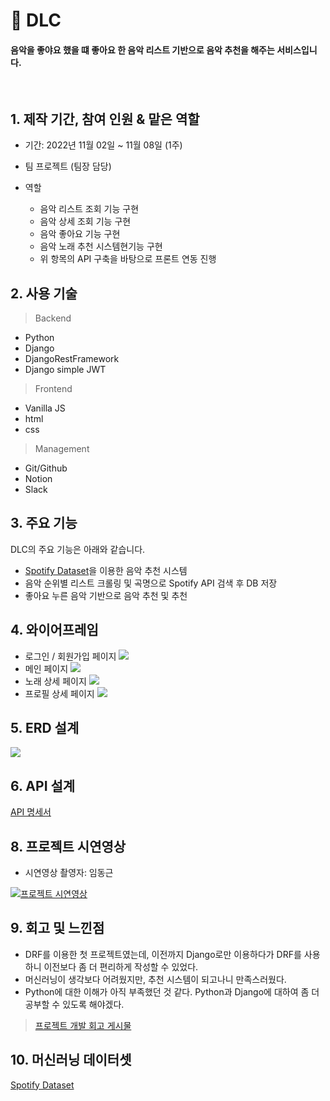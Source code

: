# 🎵 DLC

#### 음악을 좋야요 했을 떄 좋아요 한 음악 리스트 기반으로 음악 추천을 해주는 서비스입니다.

<br/>

## 1. 제작 기간, 참여 인원 & 맡은 역할

- 기간: 2022년 11월 02일 ~ 11월 08일 (1주)
- 팀 프로젝트 (팀장 담당)

- 역할

  - 음악 리스트 조회 기능 구현
  - 음악 상세 조회 기능 구현
  - 음악 좋아요 기능 구현
  - 음악 노래 추천 시스템현기능 구현
  - 위 항목의 API 구축을 바탕으로 프론트 연동 진행

## 2. 사용 기술

> Backend

- Python
- Django
- DjangoRestFramework
- Django simple JWT

> Frontend

- Vanilla JS
- html
- css

> Management

- Git/Github
- Notion
- Slack

## 3. 주요 기능

DLC의 주요 기능은 아래와 같습니다.

- [Spotify Dataset](https://www.kaggle.com/datasets/vatsalmavani/spotify-dataset)을 이용한 음악 추천 시스템
- 음악 순위별 리스트 크롤링 및 곡명으로 Spotify API 검색 후 DB 저장
- 좋아요 누른 음악 기반으로 음악 추천 및 추천

## 4. 와이어프레임

- 로그인 / 회원가입 페이지
![](https://velog.velcdn.com/images/marinred/post/55c08bf6-7d02-4d98-acad-bff8556b8200/image.png)
- 메인 페이지
![](https://velog.velcdn.com/images/marinred/post/0a49bd42-f3af-4b5b-b69a-31bbd63d8e0b/image.png)
- 노래 상세 페이지
![](https://velog.velcdn.com/images/marinred/post/e60387fc-d50c-4896-8b1b-42080d5f6432/image.png)
- 프로필 상세 페이지
![](https://velog.velcdn.com/images/marinred/post/98e341cb-d392-4afa-931c-522093679073/image.png)

## 5. ERD 설계

![](https://velog.velcdn.com/images/marinred/post/3c1665f6-fd99-4732-b4e7-cc506e7d446f/image.jpg)

## 6. API 설계


[API 명세서](https://documenter.getpostman.com/view/23810621/2s8Z73xATR)

## 8. 프로젝트 시연영상

- 시연영상 촬영자: 임동근




[![프로젝트 시연영상](https://velog.velcdn.com/images/marinred/post/0a49bd42-f3af-4b5b-b69a-31bbd63d8e0b/image.png)](https://www.youtube.com/watch?v=dH_CHanu6E4)
## 9. 회고 및 느낀점
- DRF를 이용한 첫 프로젝트였는데, 이전까지 Django로만 이용하다가 DRF를 사용하니 이전보다 좀 더 편리하게 작성할 수 있었다.
- 머신러닝이 생각보다 어려웠지만, 추천 시스템이 되고나니 만족스러웠다.
- Python에 대한 이해가 아직 부족했던 것 같다. Python과 Django에 대하여 좀 더 공부할 수 있도록 해야겠다.

> [프로젝트 개발 회고 게시물](https://velog.io/@marinred/%EB%82%B4%EC%9D%BC%EB%B0%B0%EC%9B%80%EC%BA%A0%ED%94%84-%EC%B5%9C%EC%A2%85%ED%94%84%EB%A1%9C%EC%A0%9D%ED%8A%B8-%EC%A4%91%EA%B0%84%EB%B0%9C%ED%91%9C-K.P.T)

## 10. 머신러닝 데이터셋

[Spotify Dataset](https://www.kaggle.com/datasets/vatsalmavani/spotify-dataset)
